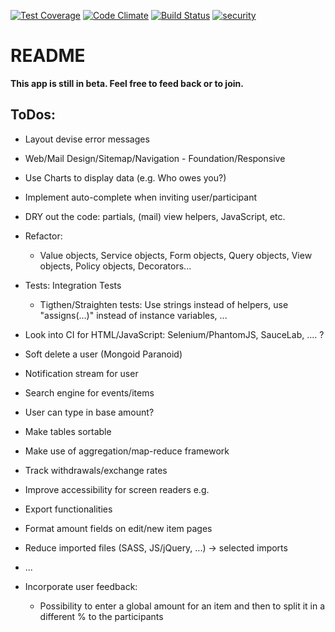 [![Test Coverage](https://codeclimate.com/github/Elyasin/Come-Malaka-Expenses/badges/coverage.svg)](https://codeclimate.com/github/Elyasin/Come-Malaka-Expenses) [![Code Climate](https://codeclimate.com/github/Elyasin/Come-Malaka-Expenses/badges/gpa.svg)](https://codeclimate.com/github/Elyasin/Come-Malaka-Expenses) [![Build Status](https://travis-ci.org/Elyasin/Come-Malaka-Expenses.svg?branch=master)](https://travis-ci.org/Elyasin/Come-Malaka-Expenses) [![security](https://hakiri.io/github/Elyasin/Come-Malaka-Expenses/master.svg)](https://hakiri.io/github/Elyasin/Come-Malaka-Expenses/master)

# README

**This app is still in beta. Feel free to feed back or to join.**

## ToDos:

 * Layout devise error messages

 * Web/Mail Design/Sitemap/Navigation - Foundation/Responsive

 * Use Charts to display data (e.g. Who owes you?)

 * Implement auto-complete when inviting user/participant

 * DRY out the code: partials, (mail) view helpers, JavaScript, etc.

 * Refactor:
 	* Value objects, Service objects, Form objects, Query objects, View objects, Policy objects, Decorators...

 * Tests: Integration Tests
 	* Tigthen/Straighten tests: Use strings instead of helpers, use "assigns(...)" instead of instance variables, ...

 * Look into CI for HTML/JavaScript: Selenium/PhantomJS, SauceLab, .... ?

 * Soft delete a user (Mongoid Paranoid)

 * Notification stream for user

 * Search engine for events/items

 * User can type in base amount?

 * Make tables sortable

 * Make use of aggregation/map-reduce framework

 * Track withdrawals/exchange rates

 * Improve accessibility for screen readers e.g.

 * Export functionalities

 * Format amount fields on edit/new item pages

 * Reduce imported files (SASS, JS/jQuery, ...) -> selected imports

 * ...

 * Incorporate user feedback:
 	* Possibility to enter a global amount for an item and then to split it in a different % to the participants
